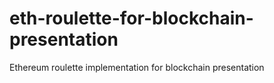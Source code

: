# eth-roulette-for-blockchain-presentation
Ethereum roulette implementation for blockchain presentation
